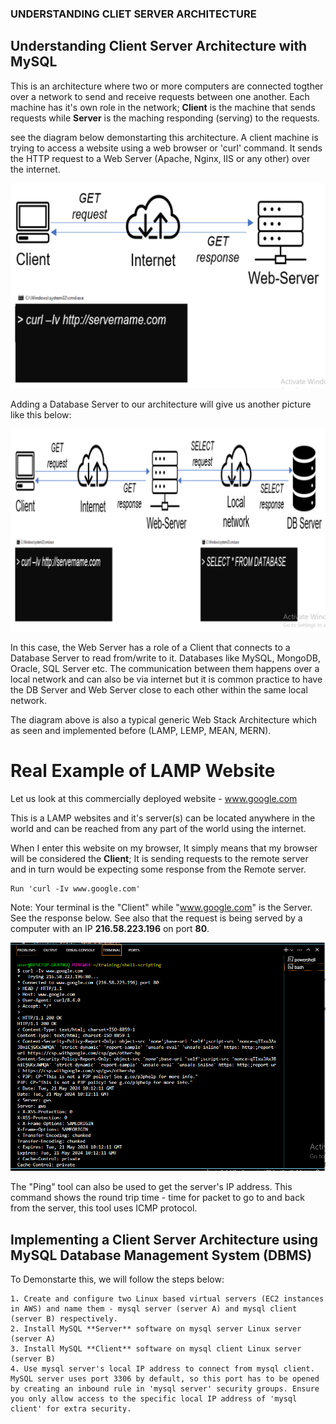### UNDERSTANDING CLIET SERVER ARCHITECTURE

## Understanding Client Server Architecture with MySQL

This is an architecture where two or more computers are connected togther over a network to send and receive requests between one another. Each machine has it's own role in the network; **Client** is the machine that sends requests while **Server** is the maching responding (serving) to the requests.

see the diagram below demonstarting this architecture. A client machine is trying to access a website using a web browser or 'curl' command. It sends the HTTP request to a Web Server (Apache, Nginx, IIS or any other) over the internet.

![alt text](<Images/client server architecture.png>)

Adding a Database Server to our architecture will give us another picture like this below:

![alt text](<Images/client server archi with DB.png>)

In this case, the Web Server has a role of a Client that connects to a Database Server to read from/write to it. Databases like MySQL, MongoDB, Oracle, SQL Server etc. The communication between them happens over a local network and can also be via internet but it is common practice to have the DB Server and Web Server close to each other within the same local network.

The diagram above is also a typical generic Web Stack Architecture which as seen and implemented before (LAMP, LEMP, MEAN, MERN).

# Real Example of LAMP Website

Let us look at this commercially deployed website - www.google.com

This is a LAMP websites and it's server(s) can be located anywhere in the world and can be reached from any part of the world using the internet.

When I enter this website on my browser, It simply means that my browser will be considered the **Client**; It is sending requests to the remote server and in turn would be expecting some response from the Remote server.


    Run 'curl -Iv www.google.com'

Note: Your terminal is the "Client" while "www.google.com" is the Server. See the response below. See also that the request is being served by a computer with an IP **216.58.223.196** on port **80**.

![alt text](<Images/curl google.png>)

The "Ping" tool can also be used to get the server's IP address. This command shows the round trip time - time for packet to go to and back from the server, this tool uses ICMP protocol.

## Implementing a Client Server Architecture using MySQL Database Management System (DBMS)

To Demonstarte this, we will follow the steps below:

    1. Create and configure two Linux based virtual servers (EC2 instances in AWS) and name them - mysql server (server A) and mysql client (server B) respectively.
    2. Install MySQL **Server** software on mysql server Linux server (server A)
    3. Install MySQL **Client** software on mysql client Linux server (server B)
    4. Use mysql server's local IP address to connect from mysql client. MySQL server uses port 3306 by default, so this port has to be opened by creating an inbound rule in 'mysql server' security groups. Ensure you only allow access to the specific local IP address of 'mysql client' for extra security.
